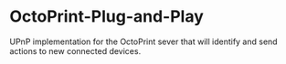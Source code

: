 # OctoPrint-Plug-and-Play
UPnP implementation for the OctoPrint sever that will identify and send actions to new connected devices. 

